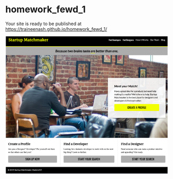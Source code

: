 # homework_fewd_1
Your site is ready to be published at https://traineenash.github.io/homework_fewd_1/

<img src="Picture 1.png" />

